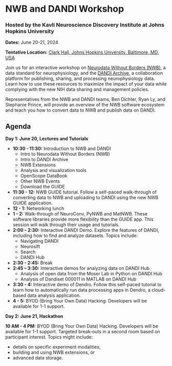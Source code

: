 <!-- <img alt="banner" src="images/nwb_dandi_bcm_2024_banner.png"> -->

# NWB and DANDI Workshop

### Hosted by the Kavli Neuroscience Discovery Institute at Johns Hopkins University

**Dates:** June 20-21, 2024

**Tentative Location:** [Clark Hall, Johns Hopkins University, Baltimore, MD, USA](https://maps.app.goo.gl/SUbwXYKHWnRGoRF97)

Join us for an interactive workshop on [Neurodata Without Borders (NWB)](https://nwb.org), a data standard for neurophysiology, and the [DANDI Archive](https://dandiarchive.org), a collaboration platform for publishing, sharing, and processing neurophysiology data. Learn how to use these resources to maximize the impact of your data while complying with the new NIH data sharing and management policies.

Representatives from the NWB and DANDI teams, Ben Dichter, Ryan Ly, and Stephanie Prince, will provide an overview of the NWB software ecosystem and teach you how to convert data to NWB and publish data on DANDI.

## Agenda

**Day 1: June 20, Lectures and Tutorials**

* **10:30 - 11:30:** Introduction to NWB and DANDI
  * Intro to Neurodata Without Borders (NWB)
  * Intro to DANDI Archive
  * NWB Extensions
  * Analysis and visualization tools
  * OpenScope DataBook
  * Other NWB Events
  * Download the GUIDE
* **11:30 - 12:** NWB GUIDE tutorial. Follow a self-paced walk-through of converting data to NWB and uploading to DANDI using the new NWB GUIDE application.
* **12 - 1:** Networking lunch
* **1 - 2:** Walk-through of NeuroConv, PyNWB and MatNWB. These software libraries
  provide more flexibility than the GUIDE app. This session will walk through their usage
  and tutorials.
* **2:00 – 2:30:** Interactive DANDI Demo. Explore the features of DANDI, including how to
  find and analyze datasets. Topics include:
  * Navigating DANDI
  * Neurosift
  * Search
  * DANDI Hub
* **2:30 - 2:45:** Break
* **2:45 – 3:30:** Interactive demos for analyzing data on DANDI Hub.
  * Analysis of open data from the Moser Lab in Python on DANDI Hub
  * Analysis of Dandiset 000011 in MATLAB on DANDI Hub
* **3:30 - 4:** Interactive demo of Dendro. Follow this self-paced tutorial to learn how to
    automatically run data processing apps in Dendro, a cloud-based data analysis application.
* **4 - 5:** BYOD (Bring Your Own Data) Hacking. Developers will be available for 1-1
  support.

**Day 2: June 21, Hackathon**

**10 AM - 4 PM:** BYOD (Bring Your Own Data) Hacking. Developers will be available
for 1-1 support. Targeted break-outs in a second room based on participant interest. Topics might include:
  * details on specific experiment modalities, 
  * building and using NWB extensions, or 
  * advanced data storage.

<!-- ## Registration

The event is free and open to all, but registration is required for security purposes. -->

<!-- ## Flyer

Download the event flyer [here](images/nwb_dandi_bcm_2024_flyer.pdf). -->
